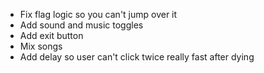 - Fix flag logic so you can't jump over it
- Add sound and music toggles
- Add exit button
- Mix songs
- Add delay so user can't click twice really fast after dying
